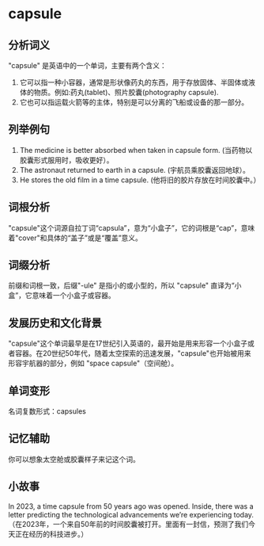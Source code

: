 # capsule

## 分析词义

  

"capsule" 是英语中的一个单词，主要有两个含义：

  

1.  它可以指一种小容器，通常是形状像药丸的东西，用于存放固体、半固体或液体的物质。例如:药丸(tablet)、照片胶囊(photography capsule).
2.  它也可以指运载火箭等的主体，特别是可以分离的飞船或设备的那一部分。

  

## 列举例句

  

1.  The medicine is better absorbed when taken in capsule form. (当药物以胶囊形式服用时，吸收更好）。
2.  The astronaut returned to earth in a capsule. (宇航员乘胶囊返回地球）。
3.  He stores the old film in a time capsule. (他将旧的胶片存放在时间胶囊中。）

  

## 词根分析

  

"capsule"这个词源自拉丁词“capsula”，意为“小盒子”，它的词根是“cap”，意味着"cover"和具体的“盖子”或是“覆盖”意义。

  

## 词缀分析

  

前缀和词根一致，后缀"-ule" 是指小的或小型的，所以 "capsule" 直译为“小盒”，它意味着一个小盒子或容器。

  

## 发展历史和文化背景

  

"capsule"这个单词最早是在17世纪引入英语的，最开始是用来形容一个小盒子或者容器。在20世纪50年代，随着太空探索的迅速发展，"capsule"也开始被用来形容宇航器的部分，例如 "space capsule"（空间舱）。

  

## 单词变形

  

名词复数形式：capsules

  

## 记忆辅助

  

你可以想象太空舱或胶囊样子来记这个词。

  

## 小故事

  

In 2023, a time capsule from 50 years ago was opened. Inside, there was a letter predicting the technological advancements we’re experiencing today.  
（在2023年，一个来自50年前的时间胶囊被打开。里面有一封信，预测了我们今天正在经历的科技进步。）
